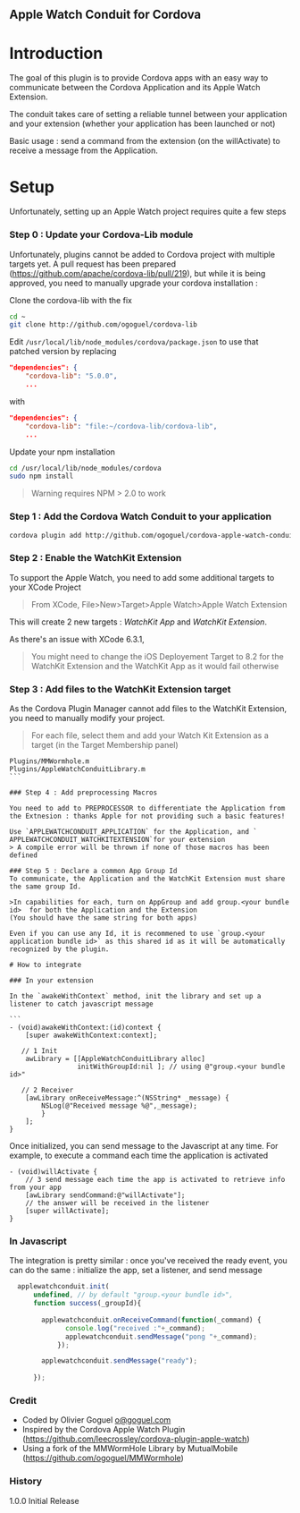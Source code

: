 ## Apple Watch Conduit for Cordova

# Introduction
The goal of this plugin is to provide Cordova apps with an easy way to communicate between the Cordova Application and its Apple Watch Extension.

The conduit takes care of setting a reliable tunnel between your application and your extension (whether your application has been launched or not)

Basic usage : send a command from the extension (on the willActivate) to receive a message from the Application.


# Setup
Unfortunately, setting up an Apple Watch project requires quite a few steps 

### Step 0 :  Update your Cordova-Lib module

Unfortunately, plugins cannot be added to Cordova project with multiple targets yet.
A pull request has been prepared (https://github.com/apache/cordova-lib/pull/219), but while it is being approved, you need to manually upgrade your cordova installation :

Clone the cordova-lib with the fix
```sh
cd ~
git clone http://github.com/ogoguel/cordova-lib
```

Edit `/usr/local/lib/node_modules/cordova/package.json` to use that patched version by replacing
```json
"dependencies": {
    "cordova-lib": "5.0.0",
    ...
 ```
with
```json
"dependencies": {
    "cordova-lib": "file:~/cordova-lib/cordova-lib",
    ...
 ```
 Update your npm installation
 ```sh
 cd /usr/local/lib/node_modules/cordova
 sudo npm install
 ```

> Warning requires NPM > 2.0 to work

### Step 1 : Add the Cordova Watch Conduit to your application
```sh
cordova plugin add http://github.com/ogoguel/cordova-apple-watch-conduit.git
```
### Step 2 : Enable the WatchKit Extension
To support the Apple Watch, you need to add some additional targets to your XCode Project

> From XCode, File>New>Target>Apple Watch>Apple Watch Extension

This will create 2 new targets : *WatchKit App* and *WatchKit Extension*.

As there's an issue with XCode 6.3.1,

> You might need to change the iOS Deployement Target to 8.2 for the WatchKit Extension and the WatchKit App as it would fail otherwise

### Step 3 : Add files to the WatchKit Extension target
As the Cordova Plugin Manager cannot add files to the WatchKit Extension, you need to manually modify your project.

> For each file, select them and add your Watch Kit Extension as a target (in the Target Membership panel)
````
Plugins/MMWormhole.m
Plugins/AppleWatchConduitLibrary.m
```

### Step 4 : Add preprocessing Macros

You need to add to PREPROCESSOR to differentiate the Application from the Extnesion : thanks Apple for not providing such a basic features!

Use `APPLEWATCHCONDUIT_APPLICATION` for the Application, and `
APPLEWATCHCONDUIT_WATCHKITEXTENSION`for your extension
> A compile error will be thrown if none of those macros has been defined

### Step 5 : Declare a common App Group Id
To communicate, the Application and the WatchKit Extension must share the same group Id.

>In capabilities for each, turn on AppGroup and add group.<your bundle id>  for both the Application and the Extension
(You should have the same string for both apps)

Even if you can use any Id, it is recommened to use `group.<your application bundle id>` as this shared id as it will be automatically recognized by the plugin.

# How to integrate

### In your extension

In the `awakeWithContext` method, init the library and set up a listener to catch javascript message

```
- (void)awakeWithContext:(id)context {
    [super awakeWithContext:context];
  
   // 1 Init 
    awLibrary = [[AppleWatchConduitLibrary alloc]
                 initWithGroupId:nil ]; // using @"group.<your bundle id>"
            
   // 2 Receiver     
    [awLibrary onReceiveMessage:^(NSString* _message) {
        NSLog(@"Received message %@",_message);
        }
    ];
}
````

Once initialized, you can send message to the Javascript at any time. For example, to execute a command each time the application is activated
```
- (void)willActivate {
    // 3 send message each time the app is activated to retrieve info from your app
    [awLibrary sendCommand:@"willActivate"];
    // the answer will be received in the listener
    [super willActivate];
}
```

### In Javascript

The integration is pretty similar : once you've received the ready event, you can do the same : initialize the app, set a listener, and send message 

```js
  applewatchconduit.init(
      undefined, // by default "group.<your bundle id>",
      function success(_groupId){
    
        applewatchconduit.onReceiveCommand(function(_command) {
              console.log("received :"+_command);
              applewatchconduit.sendMessage("pong "+_command);
            });

        applewatchconduit.sendMessage("ready");
        
      });
```
### Credit
* Coded by Olivier Goguel o@goguel.com
* Inspired by the Cordova Apple Watch Plugin (https://github.com/leecrossley/cordova-plugin-apple-watch)
* Using a fork of the MMWormHole Library by MutualMobile (https://github.com/ogoguel/MMWormhole)

### History
1.0.0 Initial Release







